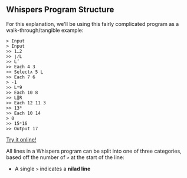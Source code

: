 ## Whispers Program Structure

For this explanation, we'll be using this fairly complicated program as a walk-through/tangible example:

    > Input
    > Input
    >> 1…2
    >> ∤L
    >> L’
    >> Each 4 3
    >> Select∧ 5 L
    >> Each 7 6
    > -1
    >> Lⁿ9
    >> Each 10 8
    >> L‖R
    >> Each 12 11 3
    >> 13ᴺ
    >> Each 10 14
    > 0
    >> 15ⁿ16
    >> Output 17
    
[Try it online!](https://tio.run/##K8/ILC5ILSo2@v/fTsEzr6C0hAtO2ykYPmpYZgRiPOpY4gOifR41zATRronJGQomCsYgdnBqTmpyyaOO5QqmCj5wSXMFM6BJuoYQXY37LeEyhgYKFlCzpgUhRI0UDA0hBhoaP9yyC1m5oQnQKAOwlCnQKEMzENO/tAToSgVD8///DU3NuYxMLAA "Whispers v2 – Try It Online")

All lines in a Whispers program can be split into one of three categories, based off the number of `>` at the start of the line:

- A single `>` indicates a **nilad line**
